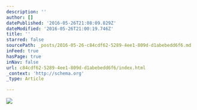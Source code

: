 ```yaml
---
description: ''
author: []
datePublished: '2016-05-26T21:08:09.829Z'
dateModified: '2016-05-26T21:00:19.746Z'
title: ''
starred: false
sourcePath: _posts/2016-05-26-c84cdf62-5289-4ee1-809d-d1abebedd6f6.md
inFeed: true
hasPage: true
inNav: false
url: c84cdf62-5289-4ee1-809d-d1abebedd6f6/index.html
_context: 'http://schema.org'
_type: Article

---
```

![](https://the-grid-user-content.s3-us-west-2.amazonaws.com/d3b4eaeb-b5aa-4093-b7d9-51d28345df06.jpg)
